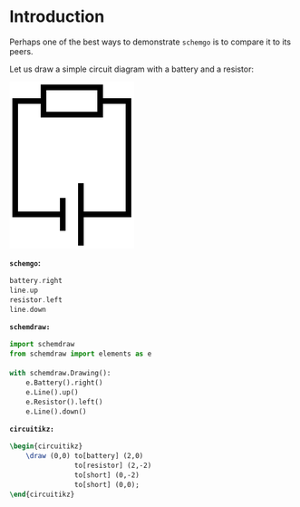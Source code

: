 # Introduction

Perhaps one of the best ways to demonstrate `schemgo` is to compare it to its peers.

Let us draw a simple circuit diagram with a battery and a resistor:

![](media/simple.svg)

**`schemgo`:**
<!-- Abusing syntax highlighting... this is NOT haskell. -->
```haskell
battery.right
line.up
resistor.left
line.down
```

**`schemdraw:`**
```python
import schemdraw
from schemdraw import elements as e

with schemdraw.Drawing():
    e.Battery().right()
    e.Line().up()
    e.Resistor().left()
    e.Line().down()
```

**`circuitikz:`**
```latex
\begin{circuitikz}
    \draw (0,0) to[battery] (2,0)
                to[resistor] (2,-2)
                to[short] (0,-2)
                to[short] (0,0);
\end{circuitikz}
```
